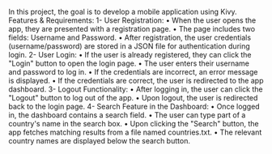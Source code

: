 In this project, the goal is to develop a mobile application using Kivy. 
Features & Requirements: 
1- User Registration: 
• When the user opens the app, they are presented with a registration page. 
• The page includes two fields: Username and Password. 
• After registration, the user credentials (username/password) are stored in a JSON 
file for authentication during login. 
2- User Login: 
• If the user is already registered, they can click the "Login" button to open the login 
page. 
• The user enters their username and password to log in. 
• If the credentials are incorrect, an error message is displayed. 
• If the credentials are correct, the user is redirected to the app dashboard. 
3- Logout Functionality: 
• After logging in, the user can click the "Logout" button to log out of the app. 
• Upon logout, the user is redirected back to the login page. 
4- Search Feature in the Dashboard: 
• Once logged in, the dashboard contains a search field. 
• The user can type part of a country's name in the search box. 
• Upon clicking the "Search" button, the app fetches matching results from a file 
named countries.txt. 
• The relevant country names are displayed below the search button. 
